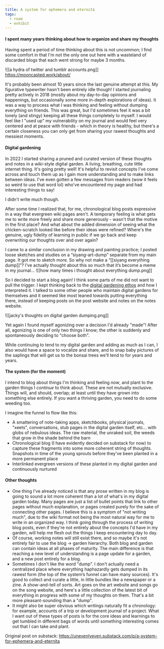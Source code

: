 ```yaml
---
title: A system for ephemera and eternità
tags:
  - room
  - exhibit
---
```

#### I spent many years thinking about how to organize and share my thoughts
Having spent a period of time thinking about this is not uncommon; I find some comfort in that I'm not the only one out here with a wasteland of discarded blogs that each went strong for maybe 3 months.

![[a hydra of twitter and tumblr accounts.png]]
https://mooncasted.work/about/

It's probably been almost 10 years since the last genuine attempt at this. My figurative typewriter hasn't been entirely idle though! I started journaling pretty actively in 2018 (mostly about my day-to-day opinions and happenings, but occasionally some more in-depth explorations of ideas). It was a way to process what I was thinking and feeling without dumping everything on friends. This was great, but I'd sometimes feel it was a bit lonely (and stingy) keeping all these things completely to myself. I would feel like I "used up" my vulnerability on my journal and would feel very centered and at peace with friends - which in theory is healthy, but there's a certain closeness you can only get from sharing your rawest thoughts and messiest moments.

#### Digital gardening
In 2022 I started sharing a pruned and curated version of these thoughts and notes in a wiki-style digital garden. A living, breathing, cute little internet thing. It's going pretty well! It's helpful to revisit concepts I've come across and touch them up as I gain more understanding and to make links between ideas. I've even gotten a few messages from readers (wow it feels so weird to use that word lol) who've encountered my page and had interesting things to say!

I didn't write much though.

After some time I realized that, for me, chronological blog posts expressive in a way that evergreen wiki pages aren't. A temporary feeling is what gets me to write more freely and share more generously - wasn't that the motive in the first place? And what about the added dimension of seeing what the chicken-scratch looked like before their ideas were refined? Where's the genuine, ugly fidelity of learning in public if we go back and keep overwriting our thoughts over and over again?

I came to a similar conclusion in my drawing and painting practice; I posted loose sketches and studies on a “siyang-art-dump” separate from my main page. It got me to sketch more. So why not make a “[[siyang everything dump]]”? I’ve actually thought about this so much that it’s become a meme in my journal...
![[how many times i thought about everything dump.png]]

So I decided to start a blog again! I think some parts of me did not want to pull the trigger. I kept thinking back to the [digital gardening ethos](https://maggieappleton.com/garden-history) and how I interpreted it. I talked to some other people who maintain digital gardens for themselves and it seemed like most leaned towards putting everything there, instead of keeping posts on the post website and notes on the notes website.

![[jacky's thoughts on digital garden dumping.png]]

Yet again I found myself agonizing over a decision I'd already "made"! After all, agonizing is one of only two things I know; the other is suddenly and spontaneously deciding to "choose both".

While continuing to tend to my digital garden and adding as much as I can, I also would have a space to vocalize and share, and to snap baby pictures of the saplings that will get us to the bonsai trees we’ll tend to for years and years.

#### The system (for the moment)
I intend to blog about things I'm thinking and feeling *now*, and plant to the garden things I *continue* to think about. These are not mutually exclusive. Things will, and should, overlap; at least until they have grown into something else entirely. If you want a thriving garden, you need to do some weeding too.

I imagine the funnel to flow like this:
- A smattering of note-taking apps, sketchbooks, physical journals, "xeets", conversations, stub pages in the digital garden itself, etc... with globs of nebulous ideas. The raw material, the unraked soil, the weeds that grow in the shade behind the barn
- Chronological blog (I have evidently decided on substack for now) to capture these fragments  into some more coherent string of thoughts. Snapshots in time of the young sprouts before they've been planted in a more permanent place
- Interlinked evergreen versions of these planted in my digital garden and continuously nurtured

#### Other thoughts
- One thing I've already noticed is that any prose written in my blog is going to sound a lot more coherent than a lot of what's in my digital garden today. Many pages are just a list of bullet points that link to other pages without much explanation, or pages created purely for the sake of connecting other pages.  I believe this is a symptom of "not writing much", due to the wiki format not being the most natural way for me to write in an organized way. I think going through the process of writing blog posts, even if they're not entirely about the concepts I'd have in my garden, will help me flesh out the things I keep encountering day to day.
- Of course, working notes will still exist there, and so maybe it's not entirely fair to use the blog -> garden hierarchy. Both blog and garden can contain ideas at all phases of maturity. The main difference is that reaching a new level of understanding is a page update for a garden, and a new post entirely for a blog.
- Sometimes I don't like the word "dump". I don't actually need a centralized place where everything haphazardly gets dumped in its rawest form (the top of the system’s funnel can have many sources). It's good to collect and curate a little, in little bundles like a newspaper or a zine. A show-and-tell of sorts. Art goes on the art website and songs go on the song website, and here's a little collection of the latest bit of everything in progress with some of my thoughts on them. That's a bit more pleasant-sounding than a "dump".
- It might also be super obvious which writings naturally fit a chronology: for example, accounts of a trip or development journal of a project. What I want out of these types of posts is for the core ideas and learnings to get tumbled in different bags of words until something interesting comes out that I can take and plant.

Original post on substack: https://unevenlyeven.substack.com/p/a-system-for-ephemera-and-eternita
